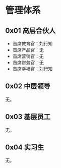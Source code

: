 # 管理体系

## 0x01 高层合伙人

- 首席教育官：刘行知
- 首席产品官：无
- 首席营销官：无
- 首席财务官：无
- 首席幸福官：刘行知

## 0x02 中层领导

无。

## 0x03 基层员工

无。

## 0x04 实习生

无。
